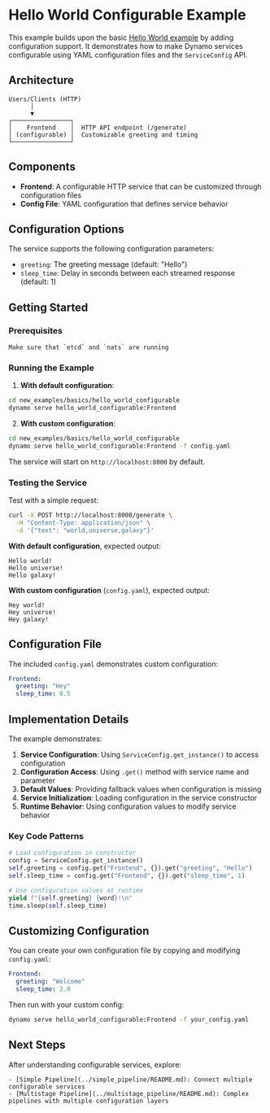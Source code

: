 <!--
SPDX-FileCopyrightText: Copyright (c) 2025 NVIDIA CORPORATION & AFFILIATES. All rights reserved.
SPDX-License-Identifier: Apache-2.0

Licensed under the Apache License, Version 2.0 (the "License");
you may not use this file except in compliance with the License.
You may obtain a copy of the License at

http://www.apache.org/licenses/LICENSE-2.0

Unless required by applicable law or agreed to in writing, software
distributed under the License is distributed on an "AS IS" BASIS,
WITHOUT WARRANTIES OR CONDITIONS OF ANY KIND, either express or implied.
See the License for the specific language governing permissions and
limitations under the License.
-->

# Hello World Configurable Example

This example builds upon the basic [Hello World example](../hello_world/README.md) by adding configuration support. It demonstrates how to make Dynamo services configurable using YAML configuration files and the `ServiceConfig` API.

## Architecture

```
Users/Clients (HTTP)
      │
      ▼
┌────────────────┐
│    Frontend    │  HTTP API endpoint (/generate)
│ (configurable) │  Customizable greeting and timing
└────────────────┘
```

## Components

- **Frontend**: A configurable HTTP service that can be customized through configuration files
- **Config File**: YAML configuration that defines service behavior

## Configuration Options

The service supports the following configuration parameters:

- `greeting`: The greeting message (default: "Hello")
- `sleep_time`: Delay in seconds between each streamed response (default: 1)

## Getting Started

### Prerequisites

```{note}
Make sure that `etcd` and `nats` are running
```

### Running the Example

1. **With default configuration**:
```bash
cd new_examples/basics/hello_world_configurable
dynamo serve hello_world_configurable:Frontend
```

2. **With custom configuration**:
```bash
cd new_examples/basics/hello_world_configurable
dynamo serve hello_world_configurable:Frontend -f config.yaml
```

The service will start on `http://localhost:8000` by default.

### Testing the Service

Test with a simple request:
```bash
curl -X POST http://localhost:8000/generate \
  -H "Content-Type: application/json" \
  -d '{"text": "world,universe,galaxy"}'
```

**With default configuration**, expected output:
```
Hello world!
Hello universe!
Hello galaxy!
```

**With custom configuration** (`config.yaml`), expected output:
```
Hey world!
Hey universe!
Hey galaxy!
```

## Configuration File

The included `config.yaml` demonstrates custom configuration:

```yaml
Frontend:
  greeting: "Hey"
  sleep_time: 0.5
```

## Implementation Details

The example demonstrates:

1. **Service Configuration**: Using `ServiceConfig.get_instance()` to access configuration
2. **Configuration Access**: Using `.get()` method with service name and parameter
3. **Default Values**: Providing fallback values when configuration is missing
4. **Service Initialization**: Loading configuration in the service constructor
5. **Runtime Behavior**: Using configuration values to modify service behavior

### Key Code Patterns

```python
# Load configuration in constructor
config = ServiceConfig.get_instance()
self.greeting = config.get("Frontend", {}).get("greeting", "Hello")
self.sleep_time = config.get("Frontend", {}).get("sleep_time", 1)

# Use configuration values at runtime
yield f"{self.greeting} {word}!\n"
time.sleep(self.sleep_time)
```

## Customizing Configuration

You can create your own configuration file by copying and modifying `config.yaml`:

```yaml
Frontend:
  greeting: "Welcome"
  sleep_time: 2.0
```

Then run with your custom config:
```bash
dynamo serve hello_world_configurable:Frontend -f your_config.yaml
```

## Next Steps

After understanding configurable services, explore:

```{seealso}
- [Simple Pipeline](../simple_pipeline/README.md): Connect multiple configurable services
- [Multistage Pipeline](../multistage_pipeline/README.md): Complex pipelines with multiple configuration layers
```
